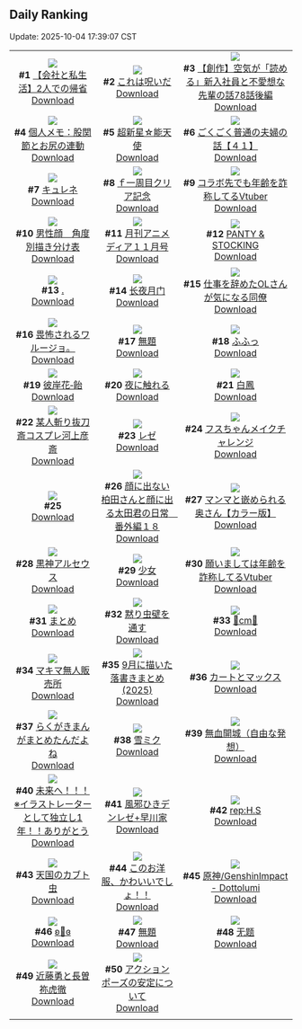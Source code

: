 ## Daily Ranking
Update: 2025-10-04 17:39:07 CST

|      |      |      |
| :----: | :----: | :----: |
| ![](https://i.pixiv.re/c/240x480/img-master/img/2025/10/03/12/00/30/135816759_p0_master1200.jpg)<br>**#1** [【会社と私生活】2人での帰省](https://www.pixiv.net/artworks/135816759)<br>[Download](https://i.pixiv.re/img-original/img/2025/10/03/12/00/30/135816759_p0.jpg) | ![](https://i.pixiv.re/c/240x480/img-master/img/2025/10/03/07/30/03/135812217_p0_master1200.jpg)<br>**#2** [これは呪いだ](https://www.pixiv.net/artworks/135812217)<br>[Download](https://i.pixiv.re/img-original/img/2025/10/03/07/30/03/135812217_p0.jpg) | ![](https://i.pixiv.re/c/240x480/img-master/img/2025/10/02/18/01/38/135788792_p0_master1200.jpg)<br>**#3** [【創作】空気が「読める」新入社員と不愛想な先輩の話78話後編](https://www.pixiv.net/artworks/135788792)<br>[Download](https://i.pixiv.re/img-original/img/2025/10/02/18/01/38/135788792_p0.jpg) |
| ![](https://i.pixiv.re/c/240x480/img-master/img/2025/10/02/06/00/10/135774929_p0_master1200.jpg)<br>**#4** [個人メモ：股関節とお尻の連動](https://www.pixiv.net/artworks/135774929)<br>[Download](https://i.pixiv.re/img-original/img/2025/10/02/06/00/10/135774929_p0.jpg) | ![](https://i.pixiv.re/c/240x480/img-master/img/2025/10/02/12/15/51/135767142_p0_master1200.jpg)<br>**#5** [超新星☆能天使](https://www.pixiv.net/artworks/135767142)<br>[Download](https://i.pixiv.re/img-original/img/2025/10/02/12/15/51/135767142_p0.jpg) | ![](https://i.pixiv.re/c/240x480/img-master/img/2025/10/02/19/08/28/135791106_p0_master1200.jpg)<br>**#6** [ごくごく普通の夫婦の話【４１】](https://www.pixiv.net/artworks/135791106)<br>[Download](https://i.pixiv.re/img-original/img/2025/10/02/19/08/28/135791106_p0.jpg) |
| ![](https://i.pixiv.re/c/240x480/img-master/img/2025/10/03/00/00/21/135802896_p0_master1200.jpg)<br>**#7** [キュレネ](https://www.pixiv.net/artworks/135802896)<br>[Download](https://i.pixiv.re/img-original/img/2025/10/03/00/00/21/135802896_p0.jpg) | ![](https://i.pixiv.re/c/240x480/img-master/img/2025/10/03/01/47/07/135806808_p0_master1200.jpg)<br>**#8** [ｆ一周目クリア記念](https://www.pixiv.net/artworks/135806808)<br>[Download](https://i.pixiv.re/img-original/img/2025/10/03/01/47/07/135806808_p0.jpg) | ![](https://i.pixiv.re/c/240x480/img-master/img/2025/10/02/21/28/27/135796437_p0_master1200.jpg)<br>**#9** [コラボ先でも年齢を詐称してるVtuber](https://www.pixiv.net/artworks/135796437)<br>[Download](https://i.pixiv.re/img-original/img/2025/10/02/21/28/27/135796437_p0.png) |
| ![](https://i.pixiv.re/c/240x480/img-master/img/2025/10/02/00/00/33/135767208_p0_master1200.jpg)<br>**#10** [男性顔　角度別描き分け表](https://www.pixiv.net/artworks/135767208)<br>[Download](https://i.pixiv.re/img-original/img/2025/10/02/00/00/33/135767208_p0.jpg) | ![](https://i.pixiv.re/c/240x480/img-master/img/2025/10/02/00/00/13/135767116_p0_master1200.jpg)<br>**#11** [月刊アニメディア１１月号](https://www.pixiv.net/artworks/135767116)<br>[Download](https://i.pixiv.re/img-original/img/2025/10/02/00/00/13/135767116_p0.jpg) | ![](https://i.pixiv.re/c/240x480/img-master/img/2025/10/02/14/30/55/135784039_p0_master1200.jpg)<br>**#12** [PANTY & STOCKING](https://www.pixiv.net/artworks/135784039)<br>[Download](https://i.pixiv.re/img-original/img/2025/10/02/14/30/55/135784039_p0.jpg) |
| ![](https://i.pixiv.re/c/240x480/img-master/img/2025/10/02/18/27/33/135789649_p0_master1200.jpg)<br>**#13** [.](https://www.pixiv.net/artworks/135789649)<br>[Download](https://i.pixiv.re/img-original/img/2025/10/02/18/27/33/135789649_p0.jpg) | ![](https://i.pixiv.re/c/240x480/img-master/img/2025/10/03/14/55/31/135820216_p0_master1200.jpg)<br>**#14** [长夜月门](https://www.pixiv.net/artworks/135820216)<br>[Download](https://i.pixiv.re/img-original/img/2025/10/03/14/55/31/135820216_p0.jpg) | ![](https://i.pixiv.re/c/240x480/img-master/img/2025/10/02/00/02/05/135767419_p0_master1200.jpg)<br>**#15** [仕事を辞めたOLさんが気になる同僚](https://www.pixiv.net/artworks/135767419)<br>[Download](https://i.pixiv.re/img-original/img/2025/10/02/00/02/05/135767419_p0.jpg) |
| ![](https://i.pixiv.re/c/240x480/img-master/img/2025/10/02/17/13/44/135784664_p0_master1200.jpg)<br>**#16** [畏怖されるワルージョ。](https://www.pixiv.net/artworks/135784664)<br>[Download](https://i.pixiv.re/img-original/img/2025/10/02/17/13/44/135784664_p0.jpg) | ![](https://i.pixiv.re/c/240x480/img-master/img/2025/10/02/11/24/03/135780335_p0_master1200.jpg)<br>**#17** [無題](https://www.pixiv.net/artworks/135780335)<br>[Download](https://i.pixiv.re/img-original/img/2025/10/02/11/24/03/135780335_p0.png) | ![](https://i.pixiv.re/c/240x480/img-master/img/2025/10/02/14/34/56/135784115_p0_master1200.jpg)<br>**#18** [ふふっ](https://www.pixiv.net/artworks/135784115)<br>[Download](https://i.pixiv.re/img-original/img/2025/10/02/14/34/56/135784115_p0.jpg) |
| ![](https://i.pixiv.re/c/240x480/img-master/img/2025/10/03/13/15/52/135818417_p0_master1200.jpg)<br>**#19** [彼岸花‐飴](https://www.pixiv.net/artworks/135818417)<br>[Download](https://i.pixiv.re/img-original/img/2025/10/03/13/15/52/135818417_p0.jpg) | ![](https://i.pixiv.re/c/240x480/img-master/img/2025/10/03/00/00/14/135802854_p0_master1200.jpg)<br>**#20** [夜に触れる](https://www.pixiv.net/artworks/135802854)<br>[Download](https://i.pixiv.re/img-original/img/2025/10/03/00/00/14/135802854_p0.png) | ![](https://i.pixiv.re/c/240x480/img-master/img/2025/10/03/18/29/27/135825671_p0_master1200.jpg)<br>**#21** [白鳳](https://www.pixiv.net/artworks/135825671)<br>[Download](https://i.pixiv.re/img-original/img/2025/10/03/18/29/27/135825671_p0.jpg) |
| ![](https://i.pixiv.re/c/240x480/img-master/img/2025/10/02/15/38/58/135785334_p0_master1200.jpg)<br>**#22** [某人斬り抜刀斎コスプレ河上彦斎](https://www.pixiv.net/artworks/135785334)<br>[Download](https://i.pixiv.re/img-original/img/2025/10/02/15/38/58/135785334_p0.jpg) | ![](https://i.pixiv.re/c/240x480/img-master/img/2025/10/03/14/55/51/135820221_p0_master1200.jpg)<br>**#23** [レゼ](https://www.pixiv.net/artworks/135820221)<br>[Download](https://i.pixiv.re/img-original/img/2025/10/03/14/55/51/135820221_p0.png) | ![](https://i.pixiv.re/c/240x480/img-master/img/2025/10/03/12/10/23/135817082_p0_master1200.jpg)<br>**#24** [フスちゃんメイクチャレンジ](https://www.pixiv.net/artworks/135817082)<br>[Download](https://i.pixiv.re/img-original/img/2025/10/03/12/10/23/135817082_p0.png) |
| ![](https://s.pximg.net/common/images/limit_unviewable_s.png)<br>**#25** [](https://www.pixiv.net/artworks/135805823)<br>[Download](https://s.pximg.net/common/images/limit_unviewable_s.png) | ![](https://i.pixiv.re/c/240x480/img-master/img/2025/10/03/14/13/12/135819481_p0_master1200.jpg)<br>**#26** [顔に出ない柏田さんと顔に出る太田君の日常　番外編１８](https://www.pixiv.net/artworks/135819481)<br>[Download](https://i.pixiv.re/img-original/img/2025/10/03/14/13/12/135819481_p0.jpg) | ![](https://i.pixiv.re/c/240x480/img-master/img/2025/10/02/00/04/13/135767586_p0_master1200.jpg)<br>**#27** [マンマと嵌められる奥さん【カラー版】](https://www.pixiv.net/artworks/135767586)<br>[Download](https://i.pixiv.re/img-original/img/2025/10/02/00/04/13/135767586_p0.jpg) |
| ![](https://i.pixiv.re/c/240x480/img-master/img/2025/10/02/06/50/34/135775795_p0_master1200.jpg)<br>**#28** [黒神アルセウス](https://www.pixiv.net/artworks/135775795)<br>[Download](https://i.pixiv.re/img-original/img/2025/10/02/06/50/34/135775795_p0.jpg) | ![](https://i.pixiv.re/c/240x480/img-master/img/2025/10/02/18/57/03/135790572_p0_master1200.jpg)<br>**#29** [少女](https://www.pixiv.net/artworks/135790572)<br>[Download](https://i.pixiv.re/img-original/img/2025/10/02/18/57/03/135790572_p0.jpg) | ![](https://i.pixiv.re/c/240x480/img-master/img/2025/10/03/21/04/14/135831964_p0_master1200.jpg)<br>**#30** [願いましては年齢を詐称してるVtuber](https://www.pixiv.net/artworks/135831964)<br>[Download](https://i.pixiv.re/img-original/img/2025/10/03/21/04/14/135831964_p0.png) |
| ![](https://i.pixiv.re/c/240x480/img-master/img/2025/10/02/14/24/03/135783896_p0_master1200.jpg)<br>**#31** [まとめ](https://www.pixiv.net/artworks/135783896)<br>[Download](https://i.pixiv.re/img-original/img/2025/10/02/14/24/03/135783896_p0.jpg) | ![](https://i.pixiv.re/c/240x480/img-master/img/2025/10/03/07/05/31/135811828_p0_master1200.jpg)<br>**#32** [黙り虫壁を通す](https://www.pixiv.net/artworks/135811828)<br>[Download](https://i.pixiv.re/img-original/img/2025/10/03/07/05/31/135811828_p0.jpg) | ![](https://i.pixiv.re/c/240x480/img-master/img/2025/10/02/20/14/43/135793488_p0_master1200.jpg)<br>**#33** [🩷cm🩷](https://www.pixiv.net/artworks/135793488)<br>[Download](https://i.pixiv.re/img-original/img/2025/10/02/20/14/43/135793488_p0.png) |
| ![](https://i.pixiv.re/c/240x480/img-master/img/2025/10/02/07/00/04/135775951_p0_master1200.jpg)<br>**#34** [マキマ無人販売所](https://www.pixiv.net/artworks/135775951)<br>[Download](https://i.pixiv.re/img-original/img/2025/10/02/07/00/04/135775951_p0.jpg) | ![](https://i.pixiv.re/c/240x480/img-master/img/2025/10/02/00/30/52/135768751_p0_master1200.jpg)<br>**#35** [9月に描いた落書きまとめ(2025)](https://www.pixiv.net/artworks/135768751)<br>[Download](https://i.pixiv.re/img-original/img/2025/10/02/00/30/52/135768751_p0.jpg) | ![](https://i.pixiv.re/c/240x480/img-master/img/2025/10/03/00/00/13/135802851_p0_master1200.jpg)<br>**#36** [カートとマックス](https://www.pixiv.net/artworks/135802851)<br>[Download](https://i.pixiv.re/img-original/img/2025/10/03/00/00/13/135802851_p0.jpg) |
| ![](https://i.pixiv.re/c/240x480/img-master/img/2025/10/02/23/30/08/135801565_p0_master1200.jpg)<br>**#37** [らくがきまんがまとめたんだよね](https://www.pixiv.net/artworks/135801565)<br>[Download](https://i.pixiv.re/img-original/img/2025/10/02/23/30/08/135801565_p0.jpg) | ![](https://i.pixiv.re/c/240x480/img-master/img/2025/10/02/17/30/01/135787766_p0_master1200.jpg)<br>**#38** [雪ミク](https://www.pixiv.net/artworks/135787766)<br>[Download](https://i.pixiv.re/img-original/img/2025/10/02/17/30/01/135787766_p0.png) | ![](https://i.pixiv.re/c/240x480/img-master/img/2025/10/03/00/33/28/135804630_p0_master1200.jpg)<br>**#39** [無血開城（自由な発想）](https://www.pixiv.net/artworks/135804630)<br>[Download](https://i.pixiv.re/img-original/img/2025/10/03/00/33/28/135804630_p0.jpg) |
| ![](https://i.pixiv.re/c/240x480/img-master/img/2025/10/02/16/36/52/135786450_p0_master1200.jpg)<br>**#40** [未来へ！！！ ※イラストレーターとして独立し1年！！ありがとう](https://www.pixiv.net/artworks/135786450)<br>[Download](https://i.pixiv.re/img-original/img/2025/10/02/16/36/52/135786450_p0.jpg) | ![](https://i.pixiv.re/c/240x480/img-master/img/2025/10/02/01/10/31/135770065_p0_master1200.jpg)<br>**#41** [風邪ひきデンレゼ+早川家](https://www.pixiv.net/artworks/135770065)<br>[Download](https://i.pixiv.re/img-original/img/2025/10/02/01/10/31/135770065_p0.jpg) | ![](https://i.pixiv.re/c/240x480/img-master/img/2025/10/03/00/30/03/135804445_p0_master1200.jpg)<br>**#42** [rep:H.S](https://www.pixiv.net/artworks/135804445)<br>[Download](https://i.pixiv.re/img-original/img/2025/10/03/00/30/03/135804445_p0.png) |
| ![](https://i.pixiv.re/c/240x480/img-master/img/2025/10/02/21/03/33/135795478_p0_master1200.jpg)<br>**#43** [天国のカブト虫](https://www.pixiv.net/artworks/135795478)<br>[Download](https://i.pixiv.re/img-original/img/2025/10/02/21/03/33/135795478_p0.png) | ![](https://i.pixiv.re/c/240x480/img-master/img/2025/10/02/00/00/10/135767103_p0_master1200.jpg)<br>**#44** [このお洋服、かわいいでしょ！！](https://www.pixiv.net/artworks/135767103)<br>[Download](https://i.pixiv.re/img-original/img/2025/10/02/00/00/10/135767103_p0.jpg) | ![](https://i.pixiv.re/c/240x480/img-master/img/2025/10/02/01/47/34/135771030_p0_master1200.jpg)<br>**#45** [原神/GenshinImpact - Dottolumi](https://www.pixiv.net/artworks/135771030)<br>[Download](https://i.pixiv.re/img-original/img/2025/10/02/01/47/34/135771030_p0.png) |
| ![](https://i.pixiv.re/c/240x480/img-master/img/2025/10/02/16/47/29/135786672_p0_master1200.jpg)<br>**#46** [ʚ🤍ɞ](https://www.pixiv.net/artworks/135786672)<br>[Download](https://i.pixiv.re/img-original/img/2025/10/02/16/47/29/135786672_p0.jpg) | ![](https://i.pixiv.re/c/240x480/img-master/img/2025/10/02/22/01/49/135797929_p0_master1200.jpg)<br>**#47** [無題](https://www.pixiv.net/artworks/135797929)<br>[Download](https://i.pixiv.re/img-original/img/2025/10/02/22/01/49/135797929_p0.jpg) | ![](https://i.pixiv.re/c/240x480/img-master/img/2025/10/03/02/02/28/135807194_p0_master1200.jpg)<br>**#48** [无题](https://www.pixiv.net/artworks/135807194)<br>[Download](https://i.pixiv.re/img-original/img/2025/10/03/02/02/28/135807194_p0.jpg) |
| ![](https://i.pixiv.re/c/240x480/img-master/img/2025/10/03/15/41/49/135821073_p0_master1200.jpg)<br>**#49** [近藤勇と長曽祢虎徹](https://www.pixiv.net/artworks/135821073)<br>[Download](https://i.pixiv.re/img-original/img/2025/10/03/15/41/49/135821073_p0.jpg) | ![](https://i.pixiv.re/c/240x480/img-master/img/2025/10/02/10/19/14/135779325_p0_master1200.jpg)<br>**#50** [アクションポーズの安定について](https://www.pixiv.net/artworks/135779325)<br>[Download](https://i.pixiv.re/img-original/img/2025/10/02/10/19/14/135779325_p0.png) |
|      |
